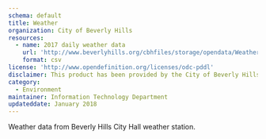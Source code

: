 ```yaml
---
schema: default
title: Weather
organization: City of Beverly Hills
resources:
  - name: 2017 daily weather data
    url: 'http://www.beverlyhills.org/cbhfiles/storage/opendata/Weather2017.csv'
    format: csv
license: 'http://www.opendefinition.org/licenses/odc-pddl'
disclaimer: This product has been provided by the City of Beverly Hills on as as-is basis for informational purposes. No warranty is made by the City of Beverly Hills regarding specific accuracy, completeness, or fitness for any particular purpose or use of any data made available on the City’s Open Data Portal. The City reserves the right to discontinue availability of content on the Open Data Portal at any time and for any reason. 
category:
  - Environment
maintainer: Information Technology Department
updateddate: January 2018
---
```

Weather data from Beverly Hills City Hall weather station.
